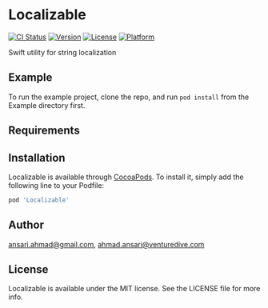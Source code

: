 # Localizable

[![CI Status](https://img.shields.io/travis/ansari.ahmad@gmail.com/Localizable.svg?style=flat)](https://travis-ci.org/ansari.ahmad@gmail.com/Localizable)
[![Version](https://img.shields.io/cocoapods/v/Localizable.svg?style=flat)](https://cocoapods.org/pods/Localizable)
[![License](https://img.shields.io/cocoapods/l/Localizable.svg?style=flat)](https://cocoapods.org/pods/Localizable)
[![Platform](https://img.shields.io/cocoapods/p/Localizable.svg?style=flat)](https://cocoapods.org/pods/Localizable)


Swift utility for string localization

## Example

To run the example project, clone the repo, and run `pod install` from the Example directory first.

## Requirements

## Installation

Localizable is available through [CocoaPods](https://cocoapods.org). To install
it, simply add the following line to your Podfile:

```ruby
pod 'Localizable'
```

## Author

ansari.ahmad@gmail.com, ahmad.ansari@venturedive.com

## License

Localizable is available under the MIT license. See the LICENSE file for more info.
